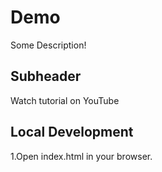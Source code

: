 # Demo

Some Description!

## Subheader

Watch tutorial on YouTube

## Local Development

1.Open index.html in your browser.
